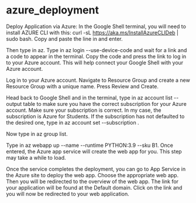 # azure_deployment

Deploy Application via Azure:
In the Google Shell terminal, you will need to install AZURE CLI with this: curl -sL https://aka.ms/InstallAzureCLIDeb | sudo bash. Copy and paste the line in and enter.

Then type in az. Type in az login --use-device-code and wait for a link and a code to appear in the terminal. Copy the code and press the link to log in to your Azure account. This will help connect your Google Shell with your Azure account.

Log in to your Azure account. Navigate to Resource Group and create a new Resource Group with a unique name. Press Review and Create.

Head back to Google Shell and in the terminal, type in az account list --output table to make sure you have the correct subscription for your Azure account. Make sure your subscription is correct. In my case, the subscription is Azure for Students. If the subscription has not defaulted to the desired one, type in az account set --subscription <paste the desired SubscriptionId here>.

Now type in az group list.

Type in az webapp up --name <replace with what you would like to name the webapp> --runtime PYTHON:3.9 --sku B1. Once entered, the Azure app service will create the web app for you. This step may take a while to load.

Once the service completes the deployment, you can go to App Service in the Azure site to deploy the web app. Choose the appropriate web app. Then you will be redirected to the overview of the web app. The link for your application will be found at the Default domain. Click on the link and you will now be redirected to your web application.
